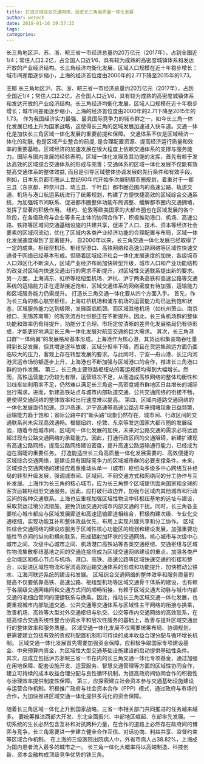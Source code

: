 ```yaml
---
title: 打造区域综合交通网络，促进长三角高质量一体化发展
author: wetech
date: 2019-01-16 19:57:33
tags: 
categories: 
---
```

长三角地区沪、苏、浙、皖三省一市经济总量约20万亿元（2017年），占到全国近1/4；常住人口2.2亿，占全国人口近1/6，具有较为成熟的高密度城镇体系和发达开放的产业经济结构。长三角经济均衡化发展，区域人口规模在近十年稳步增长；城市间差距逐步缩小，上海的经济首位度由2000年的2.71下降至2015年的1.73。
<!-- more -->
王郁
长三角地区沪、苏、浙、皖三省一市经济总量约20万亿元（2017年），占到全国近1/4；常住人口2.2亿，占全国人口近1/6，具有较为成熟的高密度城镇体系和发达开放的产业经济结构。长三角经济均衡化发展，区域人口规模在近十年稳步增长；城市间差距逐步缩小，上海的经济首位度由2000年的2.71下降至2015年的1.73。
作为我国经济实力最强、最具国际竞争力的城市群之一，如今长三角一体化发展已经上升为国家战略，这使得长三角的区域发展加速进入快车道。交通一体化是加快长三角区域一体化发展的重要前提和保障。
交通体系不仅是区域经济一体化的动脉, 也是区域产业整合的前提, 是合理配置资源、提高经济运行质量和效率的重要基础。区域经济的加速发展在很大程度上依赖交通体系的支撑与服务能力。国际与国内发展的经验表明，区域一体化发展及其功能的发挥，首先有赖于发达高效的区域综合交通体系的形成与完善；交通体系的区域一体化发展不仅能有效提高交通体系的整体效益, 而且是引导区域整体协调发展的先行条件和有效手段。例如，日本东京都市圈从上世纪60年代开始多次编制都市圈规划，着重对于一都三县（东京都、神奈川县、琦玉县、千叶县）都市圈范围内的高速公路、轨道交通、机场与港口航运系统进行了统筹规划，构建了方便快捷高效的区域综合交通系统，为加强城市间联系、促进都市圈整体功能布局调整、缓解都市圈内交通拥堵，发挥了显著的积极作用。
纽约、伦敦等欧美国家的大都市圈也在区域发展的各个阶段，在各级政府与企业等多元主体的协同合作下，积极推动港口、机场、高速公路、铁路等区域间交通基础设施的共建共享，促进了人口、技术、资本等经济社会要素的区域间流动，优化了区域内各类产业经济功能的合理配置与布局，区域一体化发展速度得到了显著提升。
自2000年以来，长三角交通一体化发展已经取得了一定的成果。枢纽型机场、枢纽型港口、高铁网络和高速公路网络等区域性快速交通骨干网络已经基本形成。但随着区域经济社会一体化发展速度的加快，各级城市人口郊区化不断深入，区域产业经济布局加快转型升级，城市人口和产业功能结构的改变对区域内快速交通出行的需求不断提升，对区域性交通联系提出新的要求。另一方面，上海浦东、虹桥等枢纽型机场、沪杭、沪宁两条高铁和高速公路等交通系统的运输能力正在逐渐接近饱和，区域交通体系的网络密度有待加强，运输能力和区域服务能力仍需提升。
打造长三角交通一体化要从四个方面入手。
首先，作为长三角的核心航空枢纽，上海虹桥机场和浦东机场的运营能力均已达到饱和状态，区域服务能力达到极限，发展面临瓶颈。而区域其他机场（如杭州萧山、南京禄口、无锡苏南等）的客货流吞吐份额正在不断提升。因此，长三角机场群的整体功能和效率仍有待提升，功能分工合理、市场定位清晰的差异化发展格局仍有待形成，才能更好地满足长三角一体化发展对航空交通的巨大需求。
其次，长三角港口群“一体两翼”的发展格局基本形成。上海港作为核心港，其货运和集装箱吞吐量得到长足发展，但其增速逐年放缓，区域分担率下降，而且在货运集疏运方面仍面临较大的压力，客观上存在转型发展的要求。与此同时，宁波—舟山港、长江内河港货运市场份额逐步上升，上海港也不断加强与区域港口的合作，推进长三角港口群的协作发展。
第三，长三角主要铁路枢纽站的客运规模均得到大幅增长。然而，高铁运营能力仍较为有限，运营班次不足，从而造成高铁网络的整体均衡性和沿线车站利用率不足，仍然难以满足长三角这一高密度城市群地区日益增长的城际出行需求。进而，新建高铁站点与城市内部轨道交通、公共交通网络的衔接不畅，更使得交通网络的整体效率和出行速度难以提高。
第四，区域内道路交通网络的一体化发展亟待加速。京沪高速、沪宁高速等高速公路近年来拥堵现象日益频繁，运输能力趋于饱和；省际公路中的“断头路”现象仍然存在，城市间、行政区间的交通联系尚未实现高效通畅。根据纽约、伦敦、东京等发达国家大都市圈的发展经验，随着今后城市间、区域间一体化发展的加快，未来对公路交通的需求必将远远超过现有公路交通网络的承载能力。因此，打通行政区间的交通阻碍，新建扩建现有高速公路网络，提高公路网络建设密度，提升高速公路运输通行能力，已经成为迫在眉睫的重要任务。
打造能适应长三角高质量一体化发展需要的、高效便捷的区域综合交通网络，是建设具有国际竞争力的区域城市群的必要支撑条件。未来，区域综合交通网络的建设应着重推动从单一（城市）枢纽向多级多中心网络互补格局的转型升级发展，强调城市间、区域间、不同交通方式和网络间的分工协作与互补发展。上海作为长三角的核心城市，应为长三角整个区域提供面向国家和全球的客货运输枢纽型交通服务。因此，应打破行政边界，加强与区域内其他城市和行政区间的各种交通联系。上海也应重视加强区域性物流中转枢纽基地的选址与建设，采取货运过境分流措施，避免货运交通对城市内部交通的干扰。同时，长三角各主要核心城市都应与区域发展廊道和高速运输廊道相结合，积极构建次级、专业化交通枢纽，实现功能互补和整体效益优先，布局上实现共建共享和分工协作。
区域性综合交通网络的建设应服务于区域性核心功能区的规划和建设发展，加强重要功能性节点间的纵向和横向联系，形成辐射加环状的交通网络。核心城市与次级中心城市之间、次级中心城市之间、机场港口高铁站等各类交通枢纽、交通枢纽与区域性物流集散枢纽基地之间的交通连接应成为区域交通网络建设的重点，加强各类产业功能区和核心节点与机场、港口、高铁、高速公路等区域快速交通的衔接和整合，以促进区域性物流和客流高效运输交通体系的形成和功能提升，加快推动公铁水、江海河联运系统的建设和发展。
区域综合交通网络的整体效率和服务质量的提高不仅要依靠高铁、高速公路、枢纽型机场等区域交通骨干体系的建设，也有赖于各层级交通网络间和交通方式间的顺畅衔接，有赖于区域交通大动脉与城市内部交通的毛细血管间的便捷联系与换乘。因此，推动长三角区域交通一体化发展，也要重视城市内部轨道交通、公共交通等交通体系与区域性主干网络的衔接与换乘，改善机场、高铁等大型对外交通枢纽与轨交、公交等市内交通网络的高效联系，在提高综合交通系统性整合协调水平和层次性服务的基础上，改善与提升区域交通出行的整体效率和服务质量。
区域交通一体化发展不仅需要统筹布局、协调规划，更需要建立包括有效的责权利配置机制和可持续的成本收益合理分配与循环增长机制。
区域交通一体化发展首先需要加强资金保障，应积极争取国家专项建设基金、中央预算内资金，为区域性大型交通基础设施建设的启动提供基础性条件。
其次，应成立包括沪苏浙皖三省一市在内的长三角交通一体化专项基金，通过加强在用地保障、配套设施开发、运营服务、智慧交通管理等方面的区域性协同合作，建立可持续的成本收益合理分配与良性循环机制，为提高政府间协同合作的积极性与治理效率提供制度性保障。
第三，应探索建立社会资本参与交通基础设施建设与运营合作机制，积极推广政府与社会资本合作（PPP）模式，通过政府与市场的合作，为加快推进区域交通一体化提供多元化的资金保障。
 
 
随着长三角区域一体化上升到国家战略，三省一市相关部门共同推进的任务越来越多。
要统筹推进西部大开发、东北全面振兴、中部地区崛起、东部率先发展。
一切系统的生长必然包含互补和对抗两种力量，在合作的道路上必然存在政府间的博弈与竞争，长三角需要进一步建立健全合作互信、对话协商、利益共享、监督约束等区域合作机制。
在上海的三级医院出院病人中，外省市病人占38.82%，上海成为国内患者流入最多的城市之一。
长三角一体化大概率将以高端制造、科技创新、资本金融构成顶级竞争优势的铁三角。
